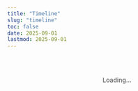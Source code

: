 ```yaml
---
title: "Timeline"
slug: "timeline"
toc: false
date: 2025-09-01
lastmod: 2025-09-01
---
```


<div id="timelineContainer">Loading...</div>

<script>
document.addEventListener('DOMContentLoaded', function() {
  // Data definition
  const timelineData = [
    {
      id: "couple",
      title: "Days Together",
      date: "07/08/2025 11:38",
      image: "/images/timeline/f-avatar.webp",
      alt: "Avatar",
      modalTitle: "Our Relationship",
      modalSubtitle: "Started on August 7, 2025 11:38am",
      modalContent: `
        <p>We live in different countries/regions (Australia and Taiwan) and maintain a long-distance relationship. We both identify as pansexual 🩷💛🩵, embracing diverse gender identities and relationship forms.</p>
        <p>Despite the distance, we stay connected through daily communication, sharing our lives, work, and interests. We respect each other's independence while planning regular visits.</p>
        <p>To see more about our daily life, follow my Instagram: <a href="https://www.instagram.com/abyss_74.50/" target="_blank" rel="noopener" class="tl-highlight-link">@abyss_74.50</a></p>
      `,
      linkUrl: "/about/#relationship"
    },
    {
      id: "hash",
      title: "Hash Brown Age",
      date: "24/06/2025",
      image: "/images/timeline/hashbrown.webp",
      alt: "Hash Brown",
      modalTitle: "Hash Brown",
      modalSubtitle: "Birthday: June 24, 2025",
      modalContent: `
        <p>Hash Brown is a purebred Teddy guinea pig with light brown fur. He's very active and energetic, loves doing parkour in his cage, and often pushes his hideout around while playing with boundless energy.</p>
        <p>Favorite foods: red and green bell peppers (loves these the most), corn silk and carrots. He's usually active in the evening and makes squeaking sounds when asking for treats.</p>
        <p>See more adorable photos of Hash Brown on Instagram: <a href="https://instagram.com/zakk.au" target="_blank" rel="noopener" class="tl-highlight-link">@zakk.au</a></p>
      `,
      linkUrl: "/about/#pets"
    },
    {
      id: "potato",
      title: "Potato Age",
      date: "27/07/2025",
      image: "/images/timeline/potato.webp",
      alt: "Potato",
      modalTitle: "Potato",
      modalSubtitle: "Birthday: July 27, 2025",
      modalContent: `
        <p>Potato is a purebred Teddy guinea pig with dark chocolate fur. He has a greedy personality and is quite brave. He often eats and plays simultaneously, sometimes pooping while eating, and occasionally even in his food bowl.</p>
        <p>Favorite foods: red and green bell peppers, corn silk and carrots. He also enjoys sleeping in hay piles and continues eating right after waking up - a brave little glutton.</p>
        <p>For more daily updates about Potato, check Instagram: <a href="https://instagram.com/zakk.au" target="_blank" rel="noopener" class="tl-highlight-link">@zakk.au</a></p>
      `,
      linkUrl: "/about/#pets"
    }
  ];
  
  // Page HTML
  let html = `
  <div class="tl-container">
    <div class="tl-grid">
      ${timelineData.map(item => `
        <div class="tl-card" data-key="${item.id}">
          <div class="tl-image">
            <img src="${item.image}" alt="${item.alt}" loading="lazy">
          </div>
          <div class="tl-content">
            <h3>${item.title}</h3>
            <div class="tl-counter" id="${item.id}Counter">
              <p class="tl-days">0</p>
              <p class="tl-time">00:00:00</p>
            </div>
            <p class="tl-meta">${item.id === 'couple' ? `Since ${item.date}` : `Birthday: ${item.date}`}</p>
          </div>
          <button class="tl-more">Learn More</button>
        </div>
      `).join('')}
    </div>
    <div class="tl-footer">
      <p class="tl-note" id="timeInfo">Melbourne time UTC+10 (AEST) ❄️</p>
    </div>
  </div>
  
  <div class="tl-modal-backdrop">
    <div class="tl-modal">
      <button class="tl-close-btn">✕</button>
      <div class="tl-modal-header">
        <h3 class="tl-modal-title"></h3>
        <p class="tl-modal-subtitle"></p>
      </div>
      <div class="tl-modal-body"></div>
      <div class="tl-modal-footer">
        <a href="#" class="tl-btn tl-about-link">View Details</a>
        <button class="tl-btn tl-close-btn-alt">Close</button>
      </div>
    </div>
  </div>
  `;
  
  // Insert HTML
  document.getElementById('timelineContainer').innerHTML = html;
  
  // Get elements
  const modalBackdrop = document.querySelector('.tl-modal-backdrop');
  const modal = document.querySelector('.tl-modal');
  const closeButtons = document.querySelectorAll('.tl-close-btn');
  const aboutLink = document.querySelector('.tl-about-link');
  const closeAltButton = document.querySelector('.tl-close-btn-alt');
  
  // Handle modal closing
  const closeModal = () => {
    modalBackdrop.classList.remove('active');
    document.body.style.overflow = '';
  };
  
  // Bind close events
  closeButtons.forEach(btn => {
    btn.addEventListener('click', closeModal);
  });
  closeAltButton.addEventListener('click', closeModal);
  
  modalBackdrop.addEventListener('click', e => {
    if (e.target === modalBackdrop) closeModal();
  });
  
  // ESC key close
  document.addEventListener('keydown', e => {
    if (e.key === 'Escape' && modalBackdrop.classList.contains('active')) {
      closeModal();
    }
  });
  
  // Open modal
  const openModal = (key) => {
    const data = timelineData.find(item => item.id === key);
    if (!data) return;
    
    modal.querySelector('.tl-modal-title').textContent = data.modalTitle;
    modal.querySelector('.tl-modal-subtitle').textContent = data.modalSubtitle;
    modal.querySelector('.tl-modal-body').innerHTML = data.modalContent;
    aboutLink.href = data.linkUrl;
    
    modalBackdrop.classList.add('active');
    document.body.style.overflow = 'hidden';
  };
  
  // Bind card clicks
  document.querySelectorAll('.tl-card').forEach(card => {
    const key = card.getAttribute('data-key');
    const btn = card.querySelector('.tl-more');
    
    card.addEventListener('click', e => {
      if (e.target !== btn && !btn.contains(e.target)) {
        openModal(key);
      }
    });
    
    btn.addEventListener('click', e => {
      e.stopPropagation();
      openModal(key);
    });
  });
  
  // Calculate time
  const MEL_TIMEZONE = 10; // UTC+10
  const MEL_MS = MEL_TIMEZONE * 60 * 60 * 1000;
  
  const getMelbourneTime = () => {
    return new Date(Date.now() + MEL_MS);
  };
  
  const parseDate = (dateStr) => {
    // Handle date time format: DD/MM/YYYY HH:MM
    const [datePart, timePart = "00:00"] = dateStr.split(" ");
    const [day, month, year] = datePart.split('/').map(n => parseInt(n));
    const [hours, minutes] = timePart.split(':').map(n => parseInt(n));
    
    // Using Australian time UTC+10
    return new Date(Date.UTC(year, month - 1, day, hours - 10, minutes, 0));
  };
  
  const timeSince = (dateStr) => {
    const startDate = parseDate(dateStr);
    const now = getMelbourneTime();
    
    // Calculate millisecond difference
    const diff = now - startDate;
    
    if (diff < 0) return { days: 0, hours: 0, minutes: 0, seconds: 0 }; // Future date
    
    // Calculate days and remaining time
    const days = Math.floor(diff / (24 * 60 * 60 * 1000));
    const hours = Math.floor((diff % (24 * 60 * 60 * 1000)) / (60 * 60 * 1000));
    const minutes = Math.floor((diff % (60 * 60 * 1000)) / (60 * 1000));
    const seconds = Math.floor((diff % (60 * 1000)) / 1000);
    
    return { days, hours, minutes, seconds };
  };
  
  // Update counters
  const updateCounters = () => {
    timelineData.forEach(item => {
      const time = timeSince(item.date);
      const counter = document.getElementById(`${item.id}Counter`);
      if (counter) {
        const daysEl = counter.querySelector('.tl-days');
        const timeEl = counter.querySelector('.tl-time');
        
        if (daysEl) daysEl.textContent = time.days;
        if (timeEl) timeEl.textContent = 
          `${String(time.hours).padStart(2, '0')}:${String(time.minutes).padStart(2, '0')}:${String(time.seconds).padStart(2, '0')}`;
      }
    });
    
    // Update time information
    const now = getMelbourneTime();
    const dateStr = `${String(now.getUTCDate()).padStart(2, '0')}/${String(now.getUTCMonth() + 1).padStart(2, '0')}/${now.getUTCFullYear()}`;
    const timeStr = `${String(now.getUTCHours()).padStart(2, '0')}:${String(now.getUTCMinutes()).padStart(2, '0')}`;
    document.getElementById('timeInfo').textContent = `Melbourne time: ${dateStr} ${timeStr} - UTC+10 (AEST) ❄️`;
  };
  
  // Update immediately once
  updateCounters();
  
  // Update every second
  setInterval(updateCounters, 1000);
});
</script>

<style>
/* 基本樣式 */
.tl-container {
  --tl-accent: var(--hb-active, #e1306c);
  --tl-radius: 22px;
  --tl-bg-light: #fff;
  --tl-bg-dark: #2a2b2f;
  --tl-border-light: rgba(0,0,0,0.08);
  --tl-border-dark: rgba(255,255,255,0.15);
  
  max-width: 1080px;
  margin: 0 auto;
  padding: 2rem 0 3rem;
  font-family: -apple-system, BlinkMacSystemFont, "Segoe UI", sans-serif;
  color: rgba(0, 0, 0, 0.85);
}

body.dark .tl-container {
  color: rgba(255, 255, 255, 0.85);
}

/* 網格布局 */
.tl-grid {
  display: grid;
  grid-template-columns: repeat(3, 1fr);
  gap: 1.8rem;
  margin-bottom: 1.5rem;
}

@media (max-width: 1080px) {
  .tl-grid {
    grid-template-columns: repeat(2, 1fr);
  }
}

@media (max-width: 640px) {
  .tl-grid {
    grid-template-columns: 1fr;
    gap: 1.5rem;
  }
  
  .tl-card {
    max-width: 450px;
    margin: 0 auto;
  }
}

@media (max-width: 480px) {
  .tl-image {
    height: 160px;
  }
  
  .tl-days {
    font-size: 2.2rem;
  }
  
  .tl-counter {
    margin-bottom: 0.4rem;
  }
  
  .tl-content {
    padding: 0.8rem 1rem;
  }
  
  .tl-card {
    padding-bottom: 2.5rem;
  }
  
  .tl-more {
    padding: 0.6rem;
  }
}

/* 卡片樣式 */
.tl-card {
  position: relative;
  background: var(--tl-bg-light);
  border: 1px solid var(--tl-border-light);
  border-radius: var(--tl-radius);
  overflow: hidden;
  padding-bottom: 3rem;
  box-shadow: 0 8px 25px -10px rgba(0,0,0,0.15);
  transition: transform 0.3s, box-shadow 0.3s;
  cursor: pointer;
}

body.dark .tl-card {
  background: var(--tl-bg-dark);
  border-color: var(--tl-border-dark);
  box-shadow: 0 10px 35px -8px rgba(0,0,0,0.35);
}

.tl-card:hover {
  transform: translateY(-6px);
  box-shadow: 0 14px 40px -12px rgba(0,0,0,0.25);
}

/* 卡片圖片 - 調整裁切效果 */
.tl-image {
  height: 200px;
  overflow: hidden;
  background-color: #f0f0f0;
  display: flex;
  align-items: center;
  justify-content: center;
}

body.dark .tl-image {
  background-color: #333;
}

.tl-image img {
  width: 100%;
  height: 100%;
  object-fit: cover;
  transition: transform 0.5s;
}

.tl-card:hover .tl-image img {
  transform: scale(1.05);
}

/* 卡片內容 */
.tl-content {
  padding: 1.2rem 1.4rem;
  text-align: center;
}

.tl-content h3 {
  font-size: 1.05rem;
  font-weight: 600;
  margin-bottom: 0.8rem;
  color: var(--tl-accent);
}

/* 計時器樣式 */
.tl-counter {
  margin-bottom: 0.6rem;
}

.tl-days {
  font-size: 2.8rem;
  font-weight: 800;
  line-height: 1;
  margin-bottom: 0.3rem;
  color: var(--tl-accent);
}

.tl-time {
  font-size: 0.85rem;
  font-family: monospace;
  letter-spacing: 0.03rem;
  opacity: 0.8;
  font-weight: 600;
}

.tl-meta {
  font-size: 0.7rem;
  opacity: 0.7;
}

/* 更多按鈕 */
.tl-more {
  position: absolute;
  bottom: 0;
  left: 0;
  right: 0;
  background: #f5f5f7;
  color: #333;
  border: none;
  padding: 0.7rem;
  font-size: 0.75rem;
  font-weight: 600;
  cursor: pointer;
  transition: background 0.2s;
}

.tl-more:hover {
  background: var(--tl-accent);
  color: white;
}

body.dark .tl-more {
  background: #3a3c42;
  color: #ddd;
}

body.dark .tl-more:hover {
  background: var(--tl-accent);
  color: white;
}

/* 頁腳與時區備註 - 靠左對齊 */
.tl-footer {
  text-align: left;
  padding: 0;
}

.tl-note {
  font-size: 0.7rem;
  opacity: 0.7;
  padding-left: 0.8rem;
  border-left: 4px solid var(--tl-accent);
  margin: 0;
  font-weight: 500;
  line-height: 1.5;
  white-space: nowrap;
  overflow: hidden;
  text-overflow: ellipsis;
}

@media (max-width: 480px) {
  .tl-note {
    white-space: normal;
    font-size: 0.65rem;
  }
}

/* 模態框樣式 - 修復白色薄膜問題 */
.tl-modal-backdrop {
  position: fixed;
  top: 0;
  left: 0;
  right: 0;
  bottom: 0;
  background: rgba(0,0,0,0.8);
  display: flex;
  align-items: center;
  justify-content: center;
  padding: 1rem;
  z-index: 9999;
  backdrop-filter: blur(5px);
  opacity: 0;
  visibility: hidden;
  transition: opacity 0.25s;
}

.tl-modal-backdrop.active {
  opacity: 1;
  visibility: visible;
}

.tl-modal {
  background: #fff;
  width: 100%;
  max-width: 540px;
  border-radius: 16px;
  padding: 1.5rem;
  position: relative;
  box-shadow: 0 25px 50px -12px rgba(0,0,0,0.4);
  max-height: 80vh;
  overflow-y: auto;
  color: rgba(0, 0, 0, 0.85);
}

body.dark .tl-modal {
  background: #2a2b2f;
  color: rgba(255, 255, 255, 0.9);
  box-shadow: 0 25px 50px -12px rgba(0,0,0,0.7);
}

/* 模態框標題 */
.tl-modal-title {
  font-size: 1.4rem;
  font-weight: 700;
  color: var(--tl-accent);
  margin-bottom: 0.3rem;
}

body.dark .tl-modal-title {
  color: #ff8fb7;
}

.tl-modal-subtitle {
  font-size: 0.8rem;
  opacity: 0.7;
}

/* 模態框內容 */
.tl-modal-body {
  font-size: 0.95rem;
  line-height: 1.6;
  margin-bottom: 1.5rem;
}

.tl-modal-body p {
  margin-bottom: 1rem;
}

/* 強調可點擊連結 */
.tl-highlight-link {
  color: var(--tl-accent);
  text-decoration: none;
  font-weight: 700;
  border-bottom: 2px solid var(--tl-accent);
  padding-bottom: 1px;
  transition: background-color 0.2s, color 0.2s;
}

.tl-highlight-link:hover {
  background-color: var(--tl-accent);
  color: white;
  border-color: transparent;
}

.tl-modal-body a {
  color: var(--tl-accent);
  text-decoration: none;
  border-bottom: 1px solid transparent;
  transition: border-color 0.2s;
}

.tl-modal-body a:hover {
  border-color: var(--tl-accent);
}

/* 模態框按鈕 */
.tl-modal-footer {
  display: flex;
  justify-content: space-between;
}

.tl-btn {
  padding: 0.65rem 1.2rem;
  border-radius: 8px;
  font-size: 0.8rem;
  font-weight: 600;
  cursor: pointer;
  transition: background 0.2s, color 0.2s;
}

.tl-about-link {
  background: #f0f0f2;
  color: #333;
  text-decoration: none;
}

.tl-about-link:hover {
  background: var(--tl-accent);
  color: white;
}

.tl-close-btn-alt {
  background: rgba(0,0,0,0.05);
  color: #666;
  border: none;
}

.tl-close-btn-alt:hover {
  background: #f44336;
  color: white;
}

body.dark .tl-close-btn-alt {
  background: rgba(255,255,255,0.1);
  color: #ddd;
}

.tl-close-btn {
  position: absolute;
  top: 1rem;
  right: 1rem;
  width: 32px;
  height: 32px;
  background: transparent;
  border: none;
  border-radius: 50%;
  font-size: 1.2rem;
  display: flex;
  align-items: center;
  justify-content: center;
  cursor: pointer;
  color: #666;
  transition: background 0.2s;
}

.tl-close-btn:hover {
  background: rgba(0,0,0,0.05);
}

body.dark .tl-close-btn {
  color: #bbb;
}

body.dark .tl-close-btn:hover {
  background: rgba(255,255,255,0.1);
}

/* 手機適配 */
@media (max-width: 640px) {
  .tl-image {
    height: 180px;
  }
  
  .tl-content {
    padding: 1rem 1.2rem;
  }
  
  .tl-days {
    font-size: 2.4rem;
  }
  
  .tl-modal {
    padding: 1.2rem;
  }
  
  .tl-modal-title {
    font-size: 1.25rem;
  }
}

/* 載入提示 */
#timelineContainer {
  text-align: center;
  padding: 3rem 0;
  font-weight: 500;
  opacity: 0.7;
}

/* 減少動畫 */
@media (prefers-reduced-motion: reduce) {
  .tl-card,
  .tl-image img,
  .tl-modal-backdrop,
  .tl-highlight-link {
    transition: none !important;
  }
  
  .tl-card:hover {
    transform: none;
  }
}
</style>
